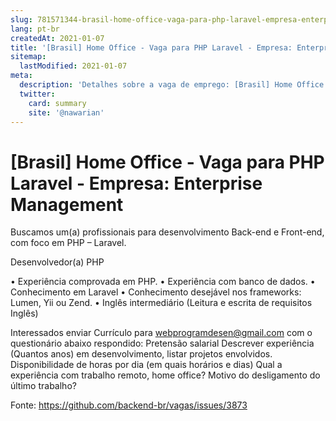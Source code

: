 ```yaml
---
slug: 781571344-brasil-home-office-vaga-para-php-laravel-empresa-enterprise-management
lang: pt-br
createdAt: 2021-01-07
title: '[Brasil] Home Office - Vaga para PHP Laravel - Empresa: Enterprise Management - Vaga de Emprego'
sitemap:
  lastModified: 2021-01-07
meta:
  description: 'Detalhes sobre a vaga de emprego: [Brasil] Home Office - Vaga para PHP Laravel - Empresa: Enterprise Management'
  twitter:
    card: summary
    site: '@nawarian'
---
```


# [Brasil] Home Office - Vaga para PHP Laravel - Empresa: Enterprise Management

Buscamos um(a) profissionais para desenvolvimento Back-end e Front-end, com foco em 
PHP – Laravel. 

Desenvolvedor(a) PHP 

•	Experiência comprovada em PHP. 
•	Experiência com banco de dados. 
•	Conhecimento em Laravel
•	Conhecimento desejável nos frameworks: Lumen, Yii ou Zend. 
•	Inglês intermediário (Leitura e escrita de requisitos Inglês)

 
Interessados enviar Currículo para webprogramdesen@gmail.com com o questionário abaixo respondido: 
Pretensão salarial
Descrever experiência (Quantos anos) em desenvolvimento, listar projetos envolvidos.
Disponibilidade de horas por dia (em quais horários e dias)
Qual a experiência com trabalho remoto, home office?
Motivo do desligamento do último trabalho?



Fonte: https://github.com/backend-br/vagas/issues/3873